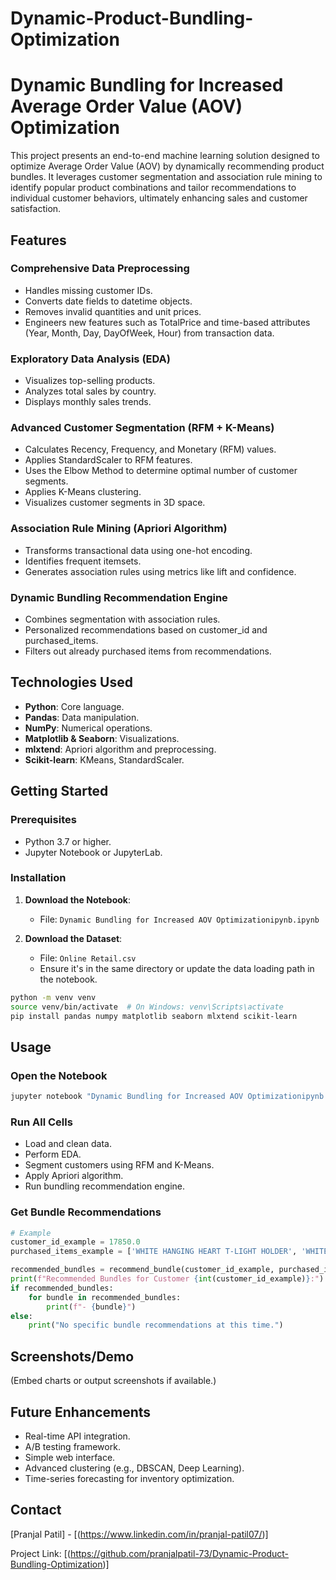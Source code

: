 # Dynamic-Product-Bundling-Optimization


# Dynamic Bundling for Increased Average Order Value (AOV) Optimization

This project presents an end-to-end machine learning solution designed to optimize Average Order Value (AOV) by dynamically recommending product bundles. It leverages customer segmentation and association rule mining to identify popular product combinations and tailor recommendations to individual customer behaviors, ultimately enhancing sales and customer satisfaction.

## Features

### Comprehensive Data Preprocessing

* Handles missing customer IDs.
* Converts date fields to datetime objects.
* Removes invalid quantities and unit prices.
* Engineers new features such as TotalPrice and time-based attributes (Year, Month, Day, DayOfWeek, Hour) from transaction data.

### Exploratory Data Analysis (EDA)

* Visualizes top-selling products.
* Analyzes total sales by country.
* Displays monthly sales trends.

### Advanced Customer Segmentation (RFM + K-Means)

* Calculates Recency, Frequency, and Monetary (RFM) values.
* Applies StandardScaler to RFM features.
* Uses the Elbow Method to determine optimal number of customer segments.
* Applies K-Means clustering.
* Visualizes customer segments in 3D space.

### Association Rule Mining (Apriori Algorithm)

* Transforms transactional data using one-hot encoding.
* Identifies frequent itemsets.
* Generates association rules using metrics like lift and confidence.

### Dynamic Bundling Recommendation Engine

* Combines segmentation with association rules.
* Personalized recommendations based on customer\_id and purchased\_items.
* Filters out already purchased items from recommendations.

## Technologies Used

* **Python**: Core language.
* **Pandas**: Data manipulation.
* **NumPy**: Numerical operations.
* **Matplotlib & Seaborn**: Visualizations.
* **mlxtend**: Apriori algorithm and preprocessing.
* **Scikit-learn**: KMeans, StandardScaler.

## Getting Started

### Prerequisites

* Python 3.7 or higher.
* Jupyter Notebook or JupyterLab.

### Installation

1. **Download the Notebook**:

   * File: `Dynamic Bundling for Increased AOV Optimizationipynb.ipynb`
2. **Download the Dataset**:

   * File: `Online Retail.csv`
   * Ensure it's in the same directory or update the data loading path in the notebook.

```bash
python -m venv venv
source venv/bin/activate  # On Windows: venv\Scripts\activate
pip install pandas numpy matplotlib seaborn mlxtend scikit-learn
```

## Usage

### Open the Notebook

```bash
jupyter notebook "Dynamic Bundling for Increased AOV Optimizationipynb.ipynb"
```

### Run All Cells

* Load and clean data.
* Perform EDA.
* Segment customers using RFM and K-Means.
* Apply Apriori algorithm.
* Run bundling recommendation engine.

### Get Bundle Recommendations

```python
# Example
customer_id_example = 17850.0
purchased_items_example = ['WHITE HANGING HEART T-LIGHT HOLDER', 'WHITE METAL LANTERN']

recommended_bundles = recommend_bundle(customer_id_example, purchased_items_example)
print(f"Recommended Bundles for Customer {int(customer_id_example)}:")
if recommended_bundles:
    for bundle in recommended_bundles:
        print(f"- {bundle}")
else:
    print("No specific bundle recommendations at this time.")
```

## Screenshots/Demo

(Embed charts or output screenshots if available.)

## Future Enhancements

* Real-time API integration.
* A/B testing framework.
* Simple web interface.
* Advanced clustering (e.g., DBSCAN, Deep Learning).
* Time-series forecasting for inventory optimization.

## Contact

\[Pranjal Patil] - \[(https://www.linkedin.com/in/pranjal-patil07/)]

Project Link: \[(https://github.com/pranjalpatil-73/Dynamic-Product-Bundling-Optimization)]
